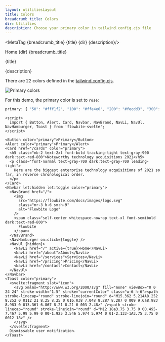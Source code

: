 ```yaml
---
layout: utilitiesLayout
title: Colors 
breadcrumb_title: Colors
dir: Utilities
description: Choose your primary color in tailwind.config.cjs file
---
```


<MetaTag {breadcrumb_title} {title} {dir} {description}/>

<script>
  import { Htwo, ExampleDiv, GitHubSource, CompoDescription, TableProp, TableDefaultRow, MetaTag } from '../utils';
  import { Breadcrumb, BreadcrumbItem, Heading, A, Img, P } from '$lib';
</script>

<Breadcrumb class="pt-28 py-8">
  <BreadcrumbItem href="/" home >Home</BreadcrumbItem>
  <BreadcrumbItem>{dir}</BreadcrumbItem>
  <BreadcrumbItem>{breadcrumb_title}</BreadcrumbItem>
</Breadcrumb>

<Heading class="mb-2" tag="h1" customSize="text-3xl">{title}</Heading>

<CompoDescription>{description}</CompoDescription>

<Htwo label="Primary color in tailwind.config.cjs" />

There are 22 colors defined in the <A href="https://github.com/themesberg/flowbite-svelte/blob/main/tailwind.config.cjs">tailwind.config.cjs</A>.

<Img src="/images/colors.webp" alt="Primary colors" class="flex justify-center rounded-lg p-8" />

For this demo, the primary color is set to `rose`:

<div class="w-full overflow-auto py-4">

```cjs
primary: { "50": "#fff1f2", "100": "#ffe4e6", "200": "#fecdd3", "300": "#fda4af", "400": "#fb7185", "500": "#f43f5e", "600": "#e11d48", "700": "#be123c", "800": "#9f1239", "900": "#881337" }
```

</div>

<Htwo label="Examples" />

```svelte example class="flex flex-col gap-4" hideScript
<script>
  import { Button, Alert, Card, Navbar, NavBrand, NavLi, NavUl, NavHamburger, Toast } from 'flowbite-svelte';
</script>

<Button color="primary">Primary</Button>
<Alert color="primary">Primary</Alert>
<Card href="/cards" color="primary">
  <h5 class="mb-2 text-2xl font-bold tracking-tight text-gray-900 dark:text-red-800">Noteworthy technology acquisitions 2021</h5>
  <p class="font-normal text-gray-700 dark:text-gray-700 leading-tight">
    Here are the biggest enterprise technology acquisitions of 2021 so far, in reverse chronological order.
  </p>
</Card>
<Navbar let:hidden let:toggle color="primary">
  <NavBrand href="/">
    <img
      src="https://flowbite.com/docs/images/logo.svg"
      class="mr-3 h-6 sm:h-9"
      alt="Flowbite Logo"
    />
    <span class="self-center whitespace-nowrap text-xl font-semibold dark:text-red-800">
      Flowbite
    </span>
  </NavBrand>
  <NavHamburger on:click={toggle} />
  <NavUl {hidden}>
    <NavLi href="/" active={true}>Home</NavLi>
    <NavLi href="/about">About</NavLi>
    <NavLi href="/services">Services</NavLi>
    <NavLi href="/pricing">Pricing</NavLi>
    <NavLi href="/contact">Contact</NavLi>
  </NavUl>
</Navbar>
<Toast color="primary">
  <svelte:fragment slot="icon">
    <svg xmlns="http://www.w3.org/2000/svg" fill="none" viewBox="0 0 24 24" stroke-width="1.5" stroke="currentColor" class="w-6 h-6"><path stroke-linecap="round" stroke-linejoin="round" d="M15.362 5.214A8.252 8.252 0 0112 21 8.25 8.25 0 016.038 7.048 8.287 8.287 0 009 9.6a8.983 8.983 0 013.361-6.867 8.21 8.21 0 003 2.48z" /><path stroke-linecap="round" stroke-linejoin="round" d="M12 18a3.75 3.75 0 00.495-7.467 5.99 5.99 0 00-1.925 3.546 5.974 5.974 0 01-2.133-1A3.75 3.75 0 0012 18z" />
    </svg>
  </svelte:fragment>
  Dismissable user notification.
</Toast>
```

